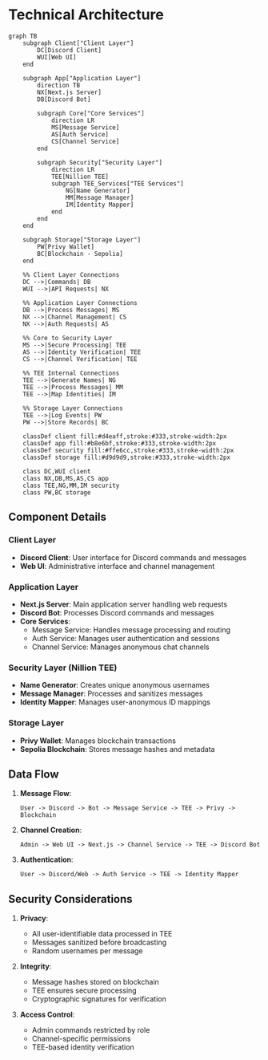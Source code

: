 # Technical Architecture

```mermaid
graph TB
    subgraph Client["Client Layer"]
        DC[Discord Client]
        WUI[Web UI]
    end

    subgraph App["Application Layer"]
        direction TB
        NX[Next.js Server]
        DB[Discord Bot]
        
        subgraph Core["Core Services"]
            direction LR
            MS[Message Service]
            AS[Auth Service]
            CS[Channel Service]
        end
        
        subgraph Security["Security Layer"]
            direction LR
            TEE[Nillion TEE]
            subgraph TEE_Services["TEE Services"]
                NG[Name Generator]
                MM[Message Manager]
                IM[Identity Mapper]
            end
        end
    end

    subgraph Storage["Storage Layer"]
        PW[Privy Wallet]
        BC[Blockchain - Sepolia]
    end

    %% Client Layer Connections
    DC -->|Commands| DB
    WUI -->|API Requests| NX
    
    %% Application Layer Connections
    DB -->|Process Messages| MS
    NX -->|Channel Management| CS
    NX -->|Auth Requests| AS
    
    %% Core to Security Layer
    MS -->|Secure Processing| TEE
    AS -->|Identity Verification| TEE
    CS -->|Channel Verification| TEE
    
    %% TEE Internal Connections
    TEE -->|Generate Names| NG
    TEE -->|Process Messages| MM
    TEE -->|Map Identities| IM
    
    %% Storage Layer Connections
    TEE -->|Log Events| PW
    PW -->|Store Records| BC

    classDef client fill:#d4eaff,stroke:#333,stroke-width:2px
    classDef app fill:#b8e6bf,stroke:#333,stroke-width:2px
    classDef security fill:#ffe6cc,stroke:#333,stroke-width:2px
    classDef storage fill:#d9d9d9,stroke:#333,stroke-width:2px
    
    class DC,WUI client
    class NX,DB,MS,AS,CS app
    class TEE,NG,MM,IM security
    class PW,BC storage
```

## Component Details

### Client Layer
- **Discord Client**: User interface for Discord commands and messages
- **Web UI**: Administrative interface and channel management

### Application Layer
- **Next.js Server**: Main application server handling web requests
- **Discord Bot**: Processes Discord commands and messages
- **Core Services**:
  - Message Service: Handles message processing and routing
  - Auth Service: Manages user authentication and sessions
  - Channel Service: Manages anonymous chat channels

### Security Layer (Nillion TEE)
- **Name Generator**: Creates unique anonymous usernames
- **Message Manager**: Processes and sanitizes messages
- **Identity Mapper**: Manages user-anonymous ID mappings

### Storage Layer
- **Privy Wallet**: Manages blockchain transactions
- **Sepolia Blockchain**: Stores message hashes and metadata

## Data Flow

1. **Message Flow**:
   ```
   User -> Discord -> Bot -> Message Service -> TEE -> Privy -> Blockchain
   ```

2. **Channel Creation**:
   ```
   Admin -> Web UI -> Next.js -> Channel Service -> TEE -> Discord Bot
   ```

3. **Authentication**:
   ```
   User -> Discord/Web -> Auth Service -> TEE -> Identity Mapper
   ```

## Security Considerations

1. **Privacy**:
   - All user-identifiable data processed in TEE
   - Messages sanitized before broadcasting
   - Random usernames per message

2. **Integrity**:
   - Message hashes stored on blockchain
   - TEE ensures secure processing
   - Cryptographic signatures for verification

3. **Access Control**:
   - Admin commands restricted by role
   - Channel-specific permissions
   - TEE-based identity verification
